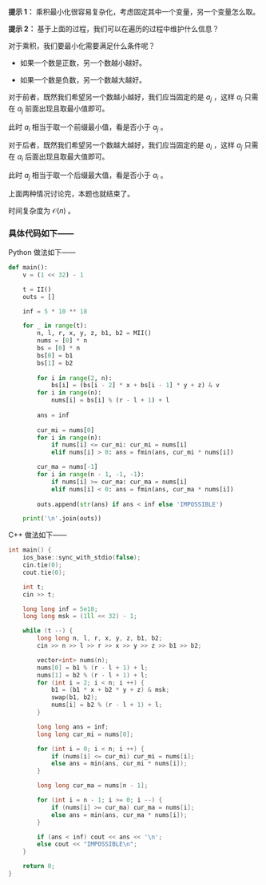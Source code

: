 **提示 1：** 乘积最小化很容易复杂化，考虑固定其中一个变量，另一个变量怎么取。

**提示 2：** 基于上面的过程，我们可以在遍历的过程中维护什么信息？

对于乘积，我们要最小化需要满足什么条件呢？

- 如果一个数是正数，另一个数越小越好。

- 如果一个数是负数，另一个数越大越好。

对于前者，既然我们希望另一个数越小越好，我们应当固定的是 $a_j$ ，这样 $a_i$ 只需在 $a_j$ 前面出现且取最小值即可。

此时 $a_i$ 相当于取一个前缀最小值，看是否小于 $a_j$ 。

对于后者，既然我们希望另一个数越大越好，我们应当固定的是 $a_i$ ，这样 $a_j$ 只需在 $a_i$ 后面出现且取最大值即可。

此时 $a_j$ 相当于取一个后缀最大值，看是否小于 $a_i$ 。

上面两种情况讨论完，本题也就结束了。

时间复杂度为 $\mathcal{O}(n)$ 。

### 具体代码如下——

Python 做法如下——

```Python []
def main():
    v = (1 << 32) - 1

    t = II()
    outs = []

    inf = 5 * 10 ** 18

    for _ in range(t):
        n, l, r, x, y, z, b1, b2 = MII()
        nums = [0] * n
        bs = [0] * n
        bs[0] = b1
        bs[1] = b2
        
        for i in range(2, n):
            bs[i] = (bs[i - 2] * x + bs[i - 1] * y + z) & v
        for i in range(n):
            nums[i] = bs[i] % (r - l + 1) + l
        
        ans = inf
        
        cur_mi = nums[0]
        for i in range(n):
            if nums[i] <= cur_mi: cur_mi = nums[i]
            elif nums[i] > 0: ans = fmin(ans, cur_mi * nums[i])

        cur_ma = nums[-1]
        for i in range(n - 1, -1, -1):
            if nums[i] >= cur_ma: cur_ma = nums[i]
            elif nums[i] < 0: ans = fmin(ans, cur_ma * nums[i])
        
        outs.append(str(ans) if ans < inf else 'IMPOSSIBLE')

    print('\n'.join(outs))
```

C++ 做法如下——

```cpp []
int main() {
    ios_base::sync_with_stdio(false);
    cin.tie(0);
    cout.tie(0);

    int t;
    cin >> t;

    long long inf = 5e18;
    long long msk = (1ll << 32) - 1;

    while (t --) {
        long long n, l, r, x, y, z, b1, b2;
        cin >> n >> l >> r >> x >> y >> z >> b1 >> b2;

        vector<int> nums(n);
        nums[0] = b1 % (r - l + 1) + l;
        nums[1] = b2 % (r - l + 1) + l;
        for (int i = 2; i < n; i ++) {
            b1 = (b1 * x + b2 * y + z) & msk;
            swap(b1, b2);
            nums[i] = b2 % (r - l + 1) + l; 
        }

        long long ans = inf;
        long long cur_mi = nums[0];

        for (int i = 0; i < n; i ++) {
            if (nums[i] <= cur_mi) cur_mi = nums[i];
            else ans = min(ans, cur_mi * nums[i]);
        }

        long long cur_ma = nums[n - 1];

        for (int i = n - 1; i >= 0; i --) {
            if (nums[i] >= cur_ma) cur_ma = nums[i];
            else ans = min(ans, cur_ma * nums[i]);
        }

        if (ans < inf) cout << ans << '\n';
        else cout << "IMPOSSIBLE\n";
    }

    return 0;
}
```
